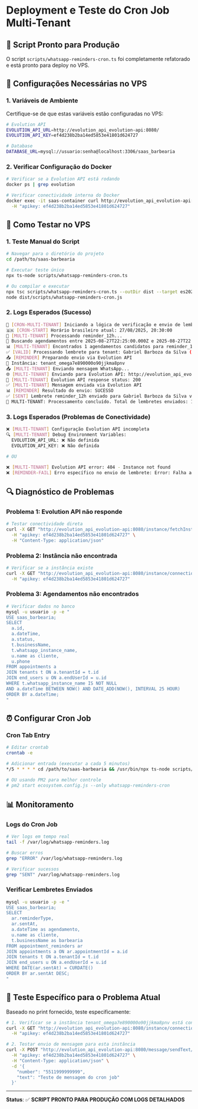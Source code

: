 # Deployment e Teste do Cron Job Multi-Tenant

## 🚀 Script Pronto para Produção

O script `scripts/whatsapp-reminders-cron.ts` foi completamente refatorado e está pronto para deploy no VPS.

## 🔧 Configurações Necessárias no VPS

### 1. **Variáveis de Ambiente**
Certifique-se de que estas variáveis estão configuradas no VPS:

```bash
# Evolution API
EVOLUTION_API_URL=http://evolution_api_evolution-api:8080/
EVOLUTION_API_KEY=ef4d238b2ba14ed5853e41801d624727

# Database
DATABASE_URL=mysql://usuario:senha@localhost:3306/saas_barbearia
```

### 2. **Verificar Configuração do Docker**
```bash
# Verificar se a Evolution API está rodando
docker ps | grep evolution

# Verificar conectividade interna do Docker
docker exec -it saas-container curl http://evolution_api_evolution-api:8080/instance/fetchInstances \
  -H "apikey: ef4d238b2ba14ed5853e41801d624727"
```

## 🧪 Como Testar no VPS

### 1. **Teste Manual do Script**
```bash
# Navegar para o diretório do projeto
cd /path/to/saas-barbearia

# Executar teste único
npx ts-node scripts/whatsapp-reminders-cron.ts

# Ou compilar e executar
npx tsc scripts/whatsapp-reminders-cron.ts --outDir dist --target es2020 --module commonjs
node dist/scripts/whatsapp-reminders-cron.js
```

### 2. **Logs Esperados (Sucesso)**
```bash
🚀 [CRON-MULTI-TENANT] Iniciando a lógica de verificação e envio de lembretes multi-tenant...
🇧🇷 [CRON-START] Horário brasileiro atual: 27/08/2025, 20:30:00
🔄 [MULTI-TENANT] Processando reminder_12h...
📅 Buscando agendamentos entre 2025-08-27T22:25:00.000Z e 2025-08-27T22:35:00.000Z
📊 [MULTI-TENANT] Encontrados 1 agendamentos candidatos para reminder_12h
✅ [VALID] Processando lembrete para tenant: Gabriel Barboza da Silva (instância: tenant_omega7e890000o90jjkma8pnv)
📤 [REMINDER] Preparando envio via Evolution API
🏢 Instância: tenant_omega7e890000o90jjkma8pnv
📤 [MULTI-TENANT] Enviando mensagem WhatsApp...
🌐 [MULTI-TENANT] Enviando para Evolution API: http://evolution_api_evolution-api:8080/message/sendText/tenant_omega7e890000o90jjkma8pnv
📡 [MULTI-TENANT] Evolution API response status: 200
✅ [MULTI-TENANT] Mensagem enviada via Evolution API
📊 [REMINDER] Resultado do envio: SUCESSO
✅ [SENT] Lembrete reminder_12h enviado para Gabriel Barboza da Silva via instância tenant_omega7e890000o90jjkma8pnv
🎉 MULTI-TENANT: Processamento concluído. Total de lembretes enviados: 1
```

### 3. **Logs Esperados (Problemas de Conectividade)**
```bash
❌ [MULTI-TENANT] Configuração Evolution API incompleta
🔍 [MULTI-TENANT] Debug Environment Variables:
  EVOLUTION_API_URL: ❌ Não definida
  EVOLUTION_API_KEY: ❌ Não definida

# OU

❌ [MULTI-TENANT] Evolution API error: 404 - Instance not found
❌ [REMINDER-FAIL] Erro específico no envio de lembrete: Error: Falha ao enviar mensagem via WhatsApp para instância tenant_omega7e890000o90jjkma8pnv
```

## 🔍 Diagnóstico de Problemas

### **Problema 1: Evolution API não responde**
```bash
# Testar conectividade direta
curl -X GET "http://evolution_api_evolution-api:8080/instance/fetchInstances" \
  -H "apikey: ef4d238b2ba14ed5853e41801d624727" \
  -H "Content-Type: application/json"
```

### **Problema 2: Instância não encontrada**
```bash
# Verificar se a instância existe
curl -X GET "http://evolution_api_evolution-api:8080/instance/connectionState/tenant_omega7e890000o90jjkma8pnv" \
  -H "apikey: ef4d238b2ba14ed5853e41801d624727"
```

### **Problema 3: Agendamentos não encontrados**
```bash
# Verificar dados no banco
mysql -u usuario -p -e "
USE saas_barbearia;
SELECT 
  a.id,
  a.dateTime,
  a.status,
  t.businessName,
  t.whatsapp_instance_name,
  u.name as cliente,
  u.phone
FROM appointments a 
JOIN tenants t ON a.tenantId = t.id 
JOIN end_users u ON a.endUserId = u.id 
WHERE t.whatsapp_instance_name IS NOT NULL 
AND a.dateTime BETWEEN NOW() AND DATE_ADD(NOW(), INTERVAL 25 HOUR)
ORDER BY a.dateTime;
"
```

## ⏰ Configurar Cron Job

### **Cron Tab Entry**
```bash
# Editar crontab
crontab -e

# Adicionar entrada (executar a cada 5 minutos)
*/5 * * * * cd /path/to/saas-barbearia && /usr/bin/npx ts-node scripts/whatsapp-reminders-cron.ts >> /var/log/whatsapp-reminders.log 2>&1

# OU usando PM2 para melhor controle
# pm2 start ecosystem.config.js --only whatsapp-reminders-cron
```

## 📊 Monitoramento

### **Logs do Cron Job**
```bash
# Ver logs em tempo real
tail -f /var/log/whatsapp-reminders.log

# Buscar erros
grep "ERROR" /var/log/whatsapp-reminders.log

# Verificar sucessos
grep "SENT" /var/log/whatsapp-reminders.log
```

### **Verificar Lembretes Enviados**
```bash
mysql -u usuario -p -e "
USE saas_barbearia;
SELECT 
  ar.reminderType,
  ar.sentAt,
  a.dateTime as agendamento,
  u.name as cliente,
  t.businessName as barbearia
FROM appointment_reminders ar
JOIN appointments a ON ar.appointmentId = a.id
JOIN tenants t ON a.tenantId = t.id
JOIN end_users u ON a.endUserId = u.id
WHERE DATE(ar.sentAt) = CURDATE()
ORDER BY ar.sentAt DESC;
"
```

## 🎯 Teste Específico para o Problema Atual

Baseado no print fornecido, teste especificamente:

```bash
# 1. Verificar se a instância tenant_omega7e890000o90jjkma8pnv está conectada
curl -X GET "http://evolution_api_evolution-api:8080/instance/connectionState/tenant_omega7e890000o90jjkma8pnv" \
  -H "apikey: ef4d238b2ba14ed5853e41801d624727"

# 2. Testar envio de mensagem para esta instância
curl -X POST "http://evolution_api_evolution-api:8080/message/sendText/tenant_omega7e890000o90jjkma8pnv" \
  -H "apikey: ef4d238b2ba14ed5853e41801d624727" \
  -H "Content-Type: application/json" \
  -d '{
    "number": "5511999999999",
    "text": "Teste de mensagem do cron job"
  }'
```

---

**Status**: ✅ **SCRIPT PRONTO PARA PRODUÇÃO COM LOGS DETALHADOS**
